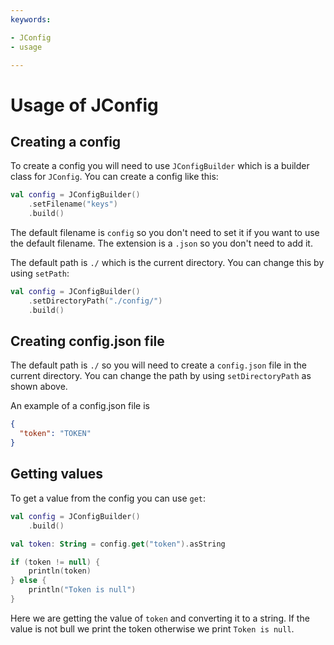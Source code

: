 ```yaml
---
keywords:

- JConfig
- usage

---
```


# Usage of JConfig

## Creating a config

To create a config you will need to use `JConfigBuilder` which is a builder class for `JConfig`. You can create a config
like this:

```kotlin
val config = JConfigBuilder()
    .setFilename("keys")
    .build()
```

The default filename is `config` so you don't need to set it if you want to use the default filename. The extension is
a `.json` so you don't need to add it.

The default path is `./` which is the current directory. You can change this by using `setPath`:

```kotlin
val config = JConfigBuilder()
    .setDirectoryPath("./config/")
    .build()
```

## Creating config.json file

The default path is `./` so you will need to create a `config.json` file in the current directory. You can
change the path by using `setDirectoryPath` as shown above.

An example of a config.json file is

```json
{
  "token": "TOKEN"
}
```

## Getting values

To get a value from the config you can use `get`:

```kotlin
val config = JConfigBuilder()
    .build()

val token: String = config.get("token").asString

if (token != null) {
    println(token)
} else {
    println("Token is null")
}
```

Here we are getting the value of `token` and converting it to a string. If the value is not bull we print the token
otherwise we print `Token is null`.